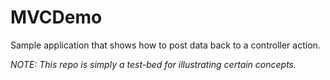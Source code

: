 # MVCDemo
Sample application that shows how to post data back to a controller action.

*NOTE: This repo is simply a test-bed for illustrating certain concepts.*
